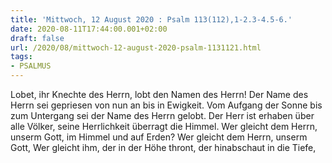 ```yaml
---
title: 'Mittwoch, 12 August 2020 : Psalm 113(112),1-2.3-4.5-6.'
date: 2020-08-11T17:44:00.001+02:00
draft: false
url: /2020/08/mittwoch-12-august-2020-psalm-1131121.html
tags: 
- PSALMUS
---
```


Lobet, ihr Knechte des Herrn, lobt den Namen des Herrn! Der Name des Herrn sei gepriesen von nun an bis in Ewigkeit. Vom Aufgang der Sonne bis zum Untergang sei der Name des Herrn gelobt. Der Herr ist erhaben über alle Völker, seine Herrlichkeit überragt die Himmel. Wer gleicht dem Herrn, unserm Gott, im Himmel und auf Erden? Wer gleicht dem Herrn, unserm Gott, Wer gleicht ihm, der in der Höhe thront, der hinabschaut in die Tiefe,